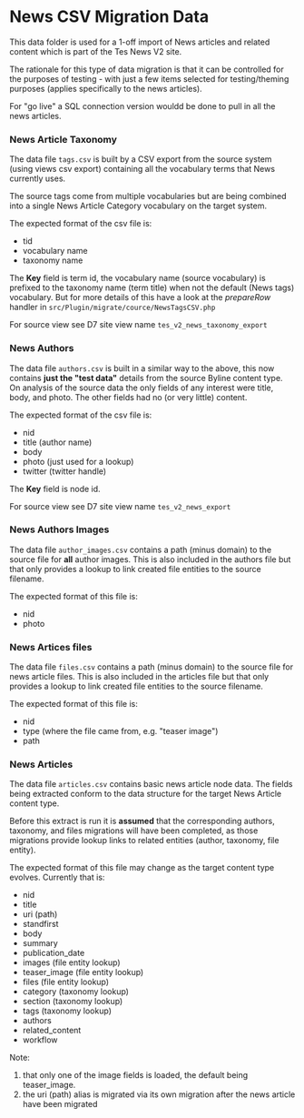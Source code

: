 # News CSV Migration Data

This data folder is used for a 1-off import of News articles and related content which is part of the Tes News V2 site. 

The rationale for this type of data migration is that it can be controlled for the purposes of testing - with just a few items selected for testing/theming purposes (applies specifically to the news articles). 

For "go live" a SQL connection version wouldd be done to pull in all the news articles.

### News Article Taxonomy

The data file `tags.csv` is built by a CSV export from the source system (using views csv export) containing all the vocabulary terms that News currently uses. 

The source tags come from multiple vocabularies but are being combined into a single News Article Category vocabulary on the target system.

The expected format of the csv file is: 

* tid
* vocabulary name
* taxonomy name

The **Key** field is term id, the vocabulary name (source vocabulary) is prefixed to the taxonomy name (term title) when not the default (News tags) vocabulary. But for more details of this have a look at the *prepareRow* handler in `src/Plugin/migrate/cource/NewsTagsCSV.php`

For source view see D7 site view name `tes_v2_news_taxonomy_export`

### News Authors
 
The data file `authors.csv` is built in a similar way to the above, this now contains **just the "test data"** details from the source Byline content type. On analysis of the source data the only fields of any interest were title, body, and photo. The other fields had no (or very little) content.

The expected format of the csv file is:

* nid
* title (author name)
* body 
* photo (just used for a lookup)
* twitter (twitter handle)

The **Key** field is node id.

For source view see D7 site view name `tes_v2_news_export`

### News Authors Images

The data file `author_images.csv` contains a path (minus domain) to the source file for **all** author images. This is also included in the authors file but that only provides a lookup to link created file entities to the source filename.

The expected format of this file is:

* nid
* photo

### News Artices files

The data file `files.csv` contains a path (minus domain) to the source file for news article files. This is also included in the articles file but that only provides a lookup to link created file entities to the source filename.

The expected format of this file is:

* nid
* type (where the file came from, e.g. "teaser image")
* path

### News Articles

The data file `articles.csv` contains basic news article node data. The fields being extracted conform to the data structure for the target News Article content type.

Before this extract is run it is **assumed** that the corresponding authors, taxonomy, and files migrations will have been completed, as those migrations provide lookup links to related entities (author, taxonomy, file entity).  

The expected format of this file may change as the target content type evolves. Currently that is:

* nid 
* title 
* uri (path)
* standfirst
* body
* summary 
* publication_date
* images (file entity lookup)
* teaser_image (file entity lookup)
* files (file entity lookup)
* category (taxonomy lookup)
* section (taxonomy lookup)
* tags (taxonomy lookup)
* authors
* related_content
* workflow 

Note:
1. that only one of the image fields is loaded, the default being teaser_image.
2. the uri (path) alias is migrated via its own migration after the news article have been migrated




